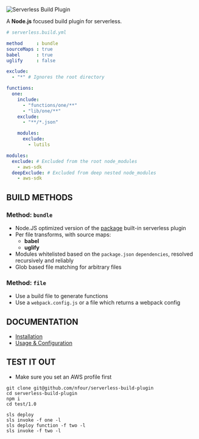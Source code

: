 ![Serverless Build Plugin](http://i.imgur.com/UfNQs5G.png)

A **Node.js** focused build plugin for serverless.

```yaml
# serverless.build.yml

method     : bundle
sourceMaps : true
babel      : true
uglify     : false

exclude:
  - "*" # Ignores the root directory

functions:
  one:
    include:
      - "functions/one/**"
      - "lib/one/**"
    exclude:
      - "**/*.json"

    modules:
      exclude:
        - lutils

modules:
  exclude: # Excluded from the root node_modules
    - aws-sdk
  deepExclude: # Excluded from deep nested node_modules
    - aws-sdk
```

## BUILD METHODS

### Method: `bundle`

- Node.JS optimized version of the [package](https://github.com/serverless/serverless/blob/master/docs/providers/aws/guide/packaging.md) built-in serverless plugin
- Per file transforms, with source maps:
  - **babel**
  - **uglify**
- Modules whitelisted based on the `package.json` `dependencies`, resolved recursively and reliably
- Glob based file matching for arbitrary files

### Method: `file`

- Use a build file to generate functions
- Use a `webpack.config.js` or a file which returns a webpack config

## DOCUMENTATION

- [Installation](./docs/Installation.md)
- [Usage & Configuration](./docs/Usage.md)


## TEST IT OUT

- Make sure you set an AWS profile first

```
git clone git@github.com/nfour/serverless-build-plugin
cd serverless-build-plugin
npm i
cd test/1.0

sls deploy
sls invoke -f one -l
sls deploy function -f two -l
sls invoke -f two -l
```
